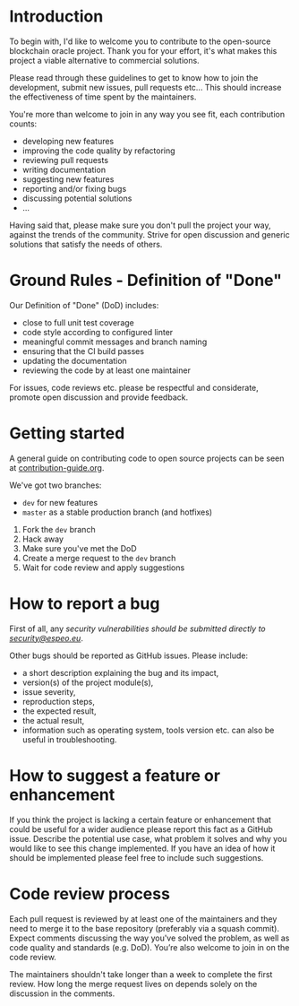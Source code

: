 # Introduction

To begin with, I'd like to welcome you to contribute to the open-source blockchain oracle project. Thank you for your effort, it's what makes this project a viable alternative to commercial solutions.

Please read through these guidelines to get to know how to join the development, submit new issues, pull requests etc... This should increase the effectiveness of time spent by the maintainers.

You're more than welcome to join in any way you see fit, each contribution counts:
- developing new features
- improving the code quality by refactoring
- reviewing pull requests
- writing documentation
- suggesting new features
- reporting and/or fixing bugs
- discussing potential solutions
- ...

Having said that, please make sure you don't pull the project your way, against the trends of the community. Strive for open discussion and generic solutions that satisfy the needs of others.

# Ground Rules - Definition of "Done"

Our Definition of "Done" (DoD) includes:
- close to full unit test coverage
- code style according to configured linter
- meaningful commit messages and branch naming
- ensuring that the CI build passes
- updating the documentation
- reviewing the code by at least one maintainer

For issues, code reviews etc. please be respectful and considerate, promote open discussion and provide feedback.

# Getting started

A general guide on contributing code to open source projects can be seen at [contribution-guide.org](https://www.contribution-guide.org).

We've got two branches:
- `dev` for new features
- `master` as a stable production branch (and hotfixes)

1. Fork the `dev` branch
1. Hack away
1. Make sure you've met the DoD
1. Create a merge request to the `dev` branch
1. Wait for code review and apply suggestions

# How to report a bug

First of all, any *security vulnerabilities should be submitted directly to security@espeo.eu*.

Other bugs should be reported as GitHub issues. Please include:
- a short description explaining the bug and its impact,
- version(s) of the project module(s),
- issue severity,
- reproduction steps,
- the expected result,
- the actual result,
- information such as operating system, tools version etc. can also be useful in troubleshooting.

# How to suggest a feature or enhancement

If you think the project is lacking a certain feature or enhancement that could be useful for a wider audience please report this fact as a GitHub issue. Describe the potential use case, what problem it solves and why you would like to see this change implemented. If you have an idea of how it should be implemented please feel free to include such suggestions.

# Code review process

Each pull request is reviewed by at least one of the maintainers and they need to merge it to the base repository (preferably via a squash commit). Expect comments discussing the way you've solved the problem, as well as code quality and standards (e.g. DoD). You’re also welcome to join in on the code review.

The maintainers shouldn't take longer than a week to complete the first review. How long the merge request lives on depends solely on the discussion in the comments.
